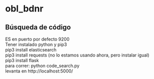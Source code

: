 # obl_bdnr

## Búsqueda de código
ES en puerto por defecto 9200 <br />
Tener instalado python y pip3 <br />
pip3 install elasticsearch <br />
pip3 install requests (no lo estamos usando ahora, pero instalar igual) <br />
pip3 install flask <br />
para correr: python code_search.py <br />
levanta en http://localhost:5000/ <br />
